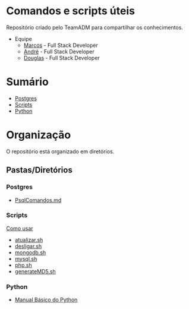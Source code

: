 # Comandos e scripts úteis 
Repositório criado pelo TeamADM para compartilhar os conhecimentos.
* Equipe 
  * [Marcos](https://github.com/MarcosAllysson) - Full Stack Developer
  * [André](https://github.com/Andredf51) - Full Stack Developer
  * [Douglas](https://github.com/douglasshibata) - Full Stack Developer

# Sumário
* [Postgres](https://github.com/douglasshibata/useful#postgres)
* [Scripts](https://github.com/douglasshibata/useful#scripts)
* [Python](https://github.com/douglasshibata/useful#python)

# Organização
O repositório está organizado em diretórios.

## Pastas/Diretórios

### Postgres
* [PsqlComandos.md](https://github.com/douglasshibata/useful/blob/main/Postgres/PsqlComandos.md)

### Scripts
[Como usar](https://github.com/douglasshibata/useful/blob/main/scripts/README.md)
* [atualizar.sh](https://github.com/douglasshibata/useful/blob/main/scripts/atualizar.sh)
* [desligar.sh](https://github.com/douglasshibata/useful/blob/main/scripts/desligar.sh)
* [mongodb.sh](https://github.com/douglasshibata/useful/blob/main/scripts/mongodb.sh)
* [mysql.sh](https://github.com/douglasshibata/useful/blob/main/scripts/mysql.sh)
* [php.sh](https://github.com/douglasshibata/useful/blob/main/scripts/php.sh)
* [generateMD5.sh](https://github.com/douglasshibata/useful/blob/main/scripts/generateMD5.sh)

### Python
* [Manual Básico do Python](https://github.com/douglasshibata/useful/blob/main/Python/PsqlComandos.md)
